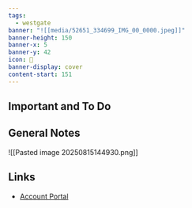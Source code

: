 ```yaml
---
tags:
  - westgate
banner: "![[media/52651_334699_IMG_00_0000.jpeg]]"
banner-height: 150
banner-x: 5
banner-y: 42
icon: 🏡
banner-display: cover
content-start: 151
---
```


## Important and To Do

## General Notes

![[Pasted image 20250815144930.png]]

## Links

- [Account Portal](https://myurbanjungle.com/account_manager/menu)
